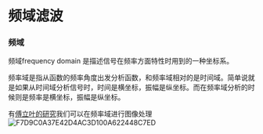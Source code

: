 # 频域滤波

### 频域

频域frequency domain 是描述信号在频率方面特性时用到的一种坐标系。

频率域是指从函数的频率角度出发分析函数，和频率域相对的是时间域。简单说就是如果从时间域分析信号时，时间是横坐标，振幅是纵坐标。而在频率域分析的时候则是频率是横坐标，振幅是纵坐标。 

有[傅立叶的研究](../basicMaths/Fourieruniqueideas.md)我们可以在频率域进行图像处理![F7D9C0A37E42D4AC3D100A622448C7ED](/home/sunnycc/图片/F7D9C0A37E42D4AC3D100A622448C7ED.png)
